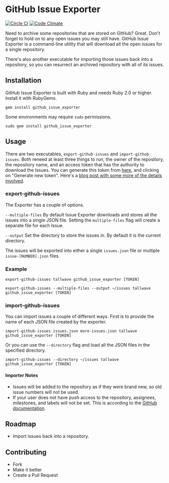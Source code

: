 # GitHub Issue Exporter

[![Circle CI](https://circleci.com/gh/Tallwave/github_issue_exporter.svg?style=shield&circle-token=:circle-token)](https://circleci.com/gh/Tallwave/github_issue_exporter) [![Code Climate](https://codeclimate.com/github/Tallwave/github_issue_exporter/badges/gpa.svg)](https://codeclimate.com/github/Tallwave/github_issue_exporter)

Need to archive some repositories that are stored on GitHub? Great. Don't forget to hold on to any open issues you may still have. GitHub Issue Exporter is a command-line utility that will download all the open issues for a single repository.

There's also another executable for importing those issues back into a repository, so you can resurrect an archived repository with all of its issues.

## Installation

GitHub Issue Exporter is built with Ruby and needs Ruby 2.0 or higher. Install it with RubyGems.

```
gem install github_issue_exporter
```

Some environments may require `sudo` permissions.

```
sudo gem install github_issue_exporter
```

## Usage
There are two executables, `export-github-issues` and `import-github-issues`. Both reneed at least three things to run, the owner of the repository, the repository name, and an access token that has the authority to download the Issues. You can generate this token from [here](https://github.com/settings/tokens), and clicking on "Generate new token". Here's a [blog post with some more of the details involved](http://blog.swilliams.me/words/2015/04/01/two-factor-authentication-for-github/).

### export-github-issues

The Exporter has a couple of options.

`--multiple-files` By default Issue Exporter downloads and stores all the issues into a single JSON file. Setting the `multiple-files` flag will create a separate file for each Issue.

`--output` Set the directory to store the issues in. By default it is the current directory.

The issues will be exported into either a single `issues.json` file or multiple `issue-[NUMBER].json` files.

### Example

```
export-github-issues tallwave github_issue_exporter [TOKEN]

export-github-issues --multiple-files --output ~/issues tallwave github_issue_exporter [TOKEN]
```

### import-github-issues
You can import issues a couple of different ways. First is to provide the name of each JSON file created by the exporter.

```
import-github-issues issues.json more-issues.json tallwave github_issue_exporter [TOKEN]
```

Or you can use the `--directory` flag and load all the JSON files in the specified directory.

```
import-github-issues --directory ~/issues tallwave github_issue_exporter [TOKEN]
```

#### Importer Notes
* Issues will be added to the repository as if they were brand new, so old issue numbers will not be used.
* If your user does not have push access to the repository, assignees, milestones, and labels will not be set. This is according to the [GitHub documentation](https://developer.github.com/v3/issues/#create-an-issue).

## Roadmap

 * Import issues back into a repository.

## Contributing

 * Fork
 * Make it better
 * Create a Pull Request
